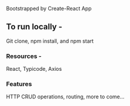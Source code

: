 Bootstrapped by Create-React App


## To run locally - 
Git clone, npm install, and npm start

### Resources -
React, Typicode, Axios

### Features 
HTTP CRUD operations, routing, more to come...